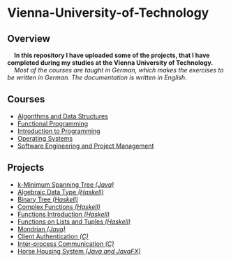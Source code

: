 # Vienna-University-of-Technology

## Overview
&nbsp;&nbsp;&nbsp;&nbsp;**In this repository I have uploaded some of the projects, that I have completed during my studies at the Vienna University of Technology.**<br />
&nbsp;&nbsp;&nbsp;&nbsp;_Most of the courses are taught in German, which makes the exercises to be written in German. The documentation is written in English._

## Courses
 - [Algorithms and Data Structures](https://github.com/Batev/Vienna-University-of-Technology/tree/master/Algorithms%20and%20Data%20Structures)
 - [Functional Programming](https://github.com/Batev/Vienna-University-of-Technology/tree/master/Functional%20Programming)
 - [Introduction to Programming](https://github.com/Batev/Vienna-University-of-Technology/tree/master/Introduction%20to%20Programming)
 - [Operating Systems](https://github.com/Batev/Vienna-University-of-Technology/tree/master/Operating%20Systems)
 - [Software Engineering and Project Management](https://github.com/Batev/Horse-Housing-System)

## Projects
 - [k-Minimum Spanning Tree _(Java)_](https://github.com/Batev/Vienna-University-of-Technology/tree/master/Algorithms%20and%20Data%20Structures/k-Minimum%20Spanning%20Tree)
 - [Algebraic Data Type _(Haskell)_](https://github.com/Batev/Vienna-University-of-Technology/tree/master/Functional%20Programming/Algebraic%20data%20type)
 - [Binary Tree _(Haskell)_](https://github.com/Batev/Vienna-University-of-Technology/tree/master/Functional%20Programming/Binary%20tree)
 - [Complex Functions _(Haskell)_](https://github.com/Batev/Vienna-University-of-Technology/tree/master/Functional%20Programming/Complex%20functions)
 - [Functions Introduction _(Haskell)_](https://github.com/Batev/Vienna-University-of-Technology/tree/master/Functional%20Programming/Functions%20introduction)
 - [Functions on Lists and Tuples _(Haskell)_](https://github.com/Batev/Vienna-University-of-Technology/tree/master/Functional%20Programming/Functions%20on%20lists%20and%20tuples)
 - [Mondrian _(Java)_](https://github.com/Batev/Vienna-University-of-Technology/tree/master/Introduction%20to%20Programming/Mondrian)
 - [Client Authentication _(C)_](https://github.com/Batev/Vienna-University-of-Technology/tree/master/Operating%20Systems/Client%20Authentication)
 - [Inter-process Communication _(C)_](https://github.com/Batev/Vienna-University-of-Technology/tree/master/Operating%20Systems/Inter-process%20Communication)
 - [Horse Housing System _(Java and JavaFX)_](https://github.com/Batev/Horse-Housing-System)
